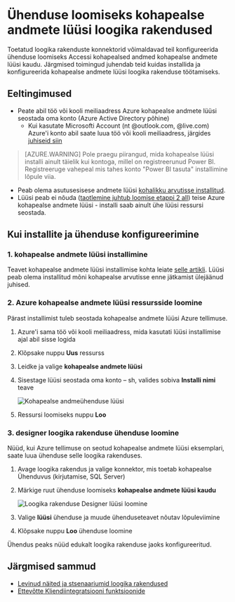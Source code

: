 <properties
   pageTitle="Loogika rakenduste kohapealse lüüsi andmeühenduse | Microsoft Azure'i"
   description="Teavet selle kohta, kuidas luua ühendus lüüsiga kohapealse andmete loogika rakenduse kaudu."
   services="logic-apps"
   documentationCenter=".net,nodejs,java"
   authors="jeffhollan"
   manager="erikre"
   editor=""/>

<tags
   ms.service="logic-apps"
   ms.devlang="multiple"
   ms.topic="article"
   ms.tgt_pltfrm="na"
   ms.workload="integration"
   ms.date="07/05/2016"
   ms.author="jehollan"/>

# <a name="connect-to-the-on-premises-data-gateway-for-logic-apps"></a>Ühenduse loomiseks kohapealse andmete lüüsi loogika rakendused

Toetatud loogika rakenduste konnektorid võimaldavad teil konfigureerida ühenduse loomiseks Accessi kohapealsed andmed kohapealse andmete lüüsi kaudu.  Järgmised toimingud juhendab teid kuidas installida ja konfigureerida kohapealse andmete lüüsi loogika rakenduse töötamiseks.

## <a name="prerequisites"></a>Eeltingimused

* Peate abil töö või kooli meiliaadress Azure kohapealse andmete lüüsi seostada oma konto (Azure Active Directory põhine)
    * Kui kasutate Microsofti Account (nt @outlook.com, @live.com) Azure'i konto abil saate luua töö või kooli meiliaadress, järgides [juhiseid siin](../virtual-machines/virtual-machines-windows-create-aad-work-id.md#locate-your-default-directory-in-the-azure-classic-portal)

> [AZURE.WARNING] Pole praegu piirangud, mida kohapealse lüüsi installi ainult täielik kui kontoga, millel on registreerunud Power BI.  Registreeruge vahepeal mis tahes konto "Power BI tasuta" installimine lõpule viia.

* Peab olema asutusesisese andmete lüüsi [kohalikku arvutisse installitud](app-service-logic-gateway-install.md).
* Lüüsi peab ei nõuda ([taotlemine juhtub loomise etappi 2 all](#2-create-an-azure-on-premises-data-gateway-resource)) teise Azure kohapealse andmete lüüsi - installi saab ainult ühe lüüsi ressursi seostada.

## <a name="installing-and-configuring-the-connection"></a>Kui installite ja ühenduse konfigureerimine

### <a name="1-install-the-on-premises-data-gateway"></a>1. kohapealse andmete lüüsi installimine

Teavet kohapealse andmete lüüsi installimise kohta leiate [selle artikli](app-service-logic-gateway-install.md).  Lüüsi peab olema installitud mõni kohapealse arvutisse enne jätkamist ülejäänud juhised.

### <a name="2-create-an-azure-on-premises-data-gateway-resource"></a>2. Azure kohapealse andmete lüüsi ressursside loomine

Pärast installimist tuleb seostada kohapealse andmete lüüsi Azure tellimuse.

1. Azure'i sama töö või kooli meiliaadress, mida kasutati lüüsi installimise ajal abil sisse logida
1. Klõpsake nuppu **Uus** ressurss
1. Leidke ja valige **kohapealse andmete lüüsi**
1. Sisestage lüüsi seostada oma konto – sh, valides sobiva **Installi nimi** teave

    ![Kohapealse andmeühenduse lüüsi][1]
1. Ressursi loomiseks nuppu **Loo**

### <a name="3-create-a-logic-app-connection-in-the-designer"></a>3. designer loogika rakenduse ühenduse loomine

Nüüd, kui Azure tellimuse on seotud kohapealse andmete lüüsi eksemplari, saate luua ühenduse selle loogika rakenduses.

1. Avage loogika rakendus ja valige konnektor, mis toetab kohapealse Ühenduvus (kirjutamise, SQL Server)
1. Märkige ruut ühenduse loomiseks **kohapealse andmete lüüsi kaudu**

    ![Loogika rakenduse Designer lüüsi loomine][2]
1. Valige **lüüsi** ühenduse ja muude ühenduseteavet nõutav lõpuleviimine
1. Klõpsake nuppu **Loo** ühenduse loomine

Ühendus peaks nüüd edukalt loogika rakenduse jaoks konfigureeritud.  

## <a name="next-steps"></a>Järgmised sammud
- [Levinud näited ja stsenaariumid loogika rakendused](app-service-logic-examples-and-scenarios.md)
- [Ettevõtte Kliendiintegratsiooni funktsioonide](app-service-logic-enterprise-integration-overview.md)

<!-- Image references -->
[1]: ./media/app-service-logic-gateway-connection/createblade.PNG
[2]: ./media/app-service-logic-gateway-connection/blankconnection.PNG
[3]: ./media/app-service-logic-gateway-connection/checkbox.PNG